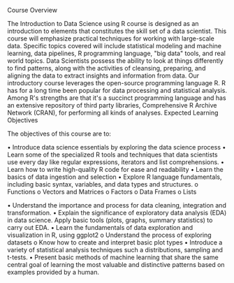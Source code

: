 Course Overview

The Introduction to Data Science using R course is designed as an introduction to elements that constitutes the skill set of a data scientist. This course will emphasize practical techniques for working with large-scale data. Specific topics covered will include statistical modeling and machine learning, data pipelines, R programming language, "big data" tools, and real world topics. Data Scientists possess the ability to look at things differently to find patterns, along with the activities of cleansing, preparing, and aligning the data to extract insights and information from data. Our introductory course leverages the open-source programming language R. R has for a long time been popular for data processing and statistical analysis. Among R's strengths are that it's a succinct programming language and has an extensive repository of third party libraries, Comprehensive R Archive Network (CRAN), for performing all kinds of analyses.
Expected Learning Objectives

The objectives of this course are to:

•	Introduce data science essentials by exploring the data science process
•	Learn some of the specialized R tools and techniques that data scientists use every day like regular expressions, iterators and list comprehensions.
•	Learn how to write high-quality R code for ease and readability
•	Learn the basics of data ingestion and selection
•	Explore R language fundamentals, including basic syntax, variables, and data types and structures.
  o	Functions
  o	Vectors and Matrices
  o	Factors
  o	Data Frames
  o	Lists 
  
•	Understand the importance and process for data cleaning, integration and transformation.
•	Explain the significance of exploratory data analysis (EDA) in data science. Apply basic tools (plots, graphs, summary statistics) to carry out EDA.
•	Learn the fundamentals of data exploration and visualization in R, using ggplot2
  o	Understand the process of exploring datasets
  o	Know how to create and interpret basic plot types
•	Introduce a variety of statistical analysis techniques such a distributions, sampling and t-tests.
•	Present basic methods of machine learning that share the same central goal of learning the most valuable and distinctive patterns based on examples provided by a human.
